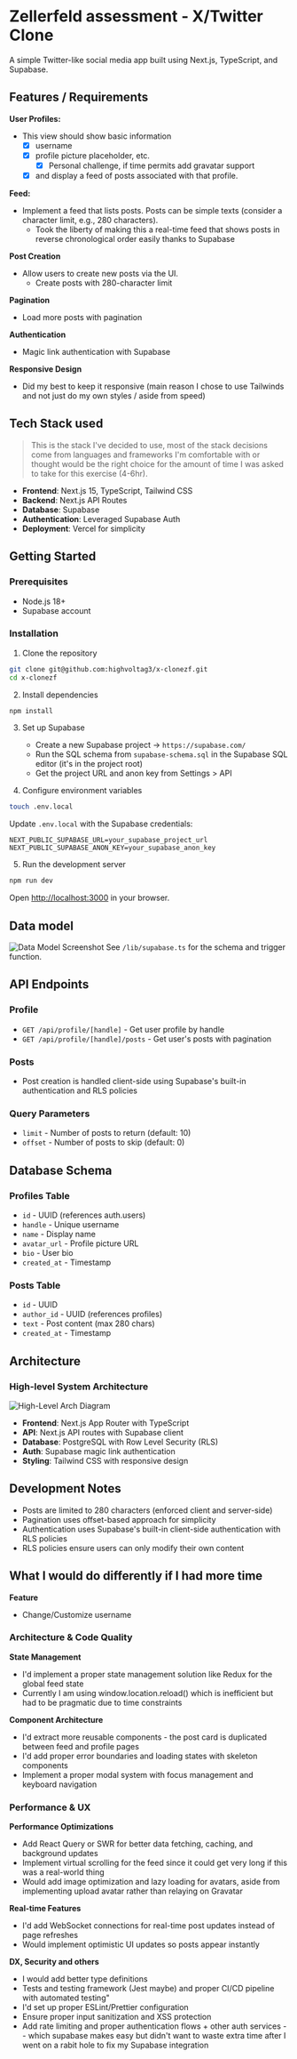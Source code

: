 # Zellerfeld assessment - X/Twitter Clone

A simple Twitter-like social media app built using Next.js, TypeScript, and Supabase.

## Features / Requirements

**User Profiles:**

- This view should show basic information
  - [x] username
  - [x] profile picture placeholder, etc.
    - [x]  Personal challenge, if time permits add gravatar support
  - [x]  and display a feed of posts associated with that profile.

**Feed:**

- Implement a feed that lists posts. Posts can be simple texts (consider a character limit, e.g., 280 characters).
  - Took the liberty of making this a real-time feed that shows posts in reverse chronological order easily thanks to Supabase

**Post Creation**

- Allow users to create new posts via the UI.
  - Create posts with 280-character limit

**Pagination** 

- Load more posts with pagination

**Authentication** 

- Magic link authentication with Supabase

**Responsive Design**

- Did my best to keep it responsive (main reason I chose to use Tailwinds and not just do my own styles / aside from speed)

## Tech Stack used

> This is the stack I've decided to use, most of the stack decisions come from languages and frameworks I'm comfortable with or thought would be the right choice for the amount of time I was asked to take for this exercise (4-6hr).

- **Frontend**: Next.js 15, TypeScript, Tailwind CSS
- **Backend**: Next.js API Routes
- **Database**: Supabase
- **Authentication**: Leveraged Supabase Auth
- **Deployment**: Vercel for simplicity

## Getting Started

### Prerequisites

- Node.js 18+ 
- Supabase account

### Installation

1. Clone the repository
```bash
git clone git@github.com:highvoltag3/x-clonezf.git
cd x-clonezf
```

2. Install dependencies
```bash
npm install
```

3. Set up Supabase
   - Create a new Supabase project -> `https://supabase.com/`
   - Run the SQL schema from `supabase-schema.sql` in the Supabase SQL editor (it's in the project root)
   - Get the project URL and anon key from Settings > API

4. Configure environment variables

```bash
touch .env.local
```

Update `.env.local` with the Supabase credentials:
```
NEXT_PUBLIC_SUPABASE_URL=your_supabase_project_url
NEXT_PUBLIC_SUPABASE_ANON_KEY=your_supabase_anon_key
```

5. Run the development server

```bash
npm run dev
```

Open [http://localhost:3000](http://localhost:3000) in your browser.

## Data model

![Data Model Screenshot](public/datamodelscreenshot.png)
See `/lib/supabase.ts` for the schema and trigger function.

## API Endpoints

### Profile

- `GET /api/profile/[handle]` - Get user profile by handle
- `GET /api/profile/[handle]/posts` - Get user's posts with pagination

### Posts

- Post creation is handled client-side using Supabase's built-in authentication and RLS policies

### Query Parameters

- `limit` - Number of posts to return (default: 10)
- `offset` - Number of posts to skip (default: 0)

## Database Schema

### Profiles Table

- `id` - UUID (references auth.users)
- `handle` - Unique username
- `name` - Display name
- `avatar_url` - Profile picture URL
- `bio` - User bio
- `created_at` - Timestamp

### Posts Table

- `id` - UUID
- `author_id` - UUID (references profiles)
- `text` - Post content (max 280 chars)
- `created_at` - Timestamp

## Architecture

### High-level System Architecture

![High-Level Arch Diagram](<public/Highlevel_system_diagram_Mermaid Chart-2025-09-08-022022.png>)

- **Frontend**: Next.js App Router with TypeScript
- **API**: Next.js API routes with Supabase client
- **Database**: PostgreSQL with Row Level Security (RLS)
- **Auth**: Supabase magic link authentication
- **Styling**: Tailwind CSS with responsive design

## Development Notes

- Posts are limited to 280 characters (enforced client and server-side)
- Pagination uses offset-based approach for simplicity
- Authentication uses Supabase's built-in client-side authentication with RLS policies
- RLS policies ensure users can only modify their own content

## What I would do differently if I had more time

**Feature**

- Change/Customize username

### Architecture & Code Quality

**State Management**

- I'd implement a proper state management solution like Redux for the global feed state
- Currently I am using window.location.reload() which is inefficient but had to be pragmatic due to time constraints

**Component Architecture**

- I'd extract more reusable components - the post card is duplicated between feed and profile pages
- I'd add proper error boundaries and loading states with skeleton components
- Implement a proper modal system with focus management and keyboard navigation

### Performance & UX

**Performance Optimizations**

- Add React Query or SWR for better data fetching, caching, and background updates
- Implement virtual scrolling for the feed since it could get very long if this was a real-world thing
- Would add image optimization and lazy loading for avatars, aside from implementing upload avatar rather than relaying on Gravatar

**Real-time Features**

- I'd add WebSocket connections for real-time post updates instead of page refreshes
- Would implement optimistic UI updates so posts appear instantly

**DX, Security and others**

- I would add better type definitions
- Tests and testing framework (Jest maybe) and proper CI/CD pipeline with automated testing"
- I'd set up proper ESLint/Prettier configuration
- Ensure proper input sanitization and XSS protection
- Add rate limiting and proper authentication flows + other auth services -- which supabase makes easy but didn't want to waste extra time after I went on a rabit hole to fix my Supabase integration